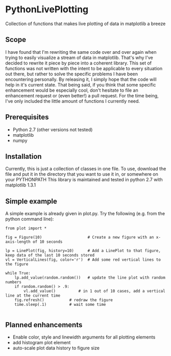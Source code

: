 # PythonLivePlotting
Collection of functions that makes live plotting of data in matplotlib a breeze

## Scope
I have found that I'm rewriting the same code over and over again when trying to easily visualize a stream of data in matplotlib. That's why I've decided to rewrite it piece by piece into a coherent library.
This set of functions was not written with the intent to be applicable to every situation out there, but rather to solve the specific problems I have been encountering personally. By releasing it, I simply hope that the code will help in it's current state. 
That being said, if you think that some specific enhancement would be especially cool, don't hesitate to file an enhancement request or (even better!) a pull request. 
For the time being, I've only included the little amount of functions I currently need.

## Prerequisites
* Python 2.7 (other versions not tested)
* matplotlib
* numpy

## Installation
Currently, this is just a collection of classes in one file. To use, download the file and put it in the directory that you want to use it in, or somewhere on your PYTHONPATH
This library is maintained and tested in python 2.7 with matplotlib 1.3.1

## Simple example
A simple example is already given in plot.py. Try the following (e.g. from the python command line):
```     
from plot import *

fig = Figure(10)                    # Create a new figure with an x-axis-length of 10 seconds
    
lp = LinePlot(fig, history=10)      # Add a LinePlot to that figure, keep data of the last 10 seconds stored
vl = VerticalLines(fig, color='r')  # Add some red vertical lines to the figure
   
while True:
    lp.add_value(random.random())   # update the line plot with random numbers
    if random.random() > .9:
        vl.add_value()		    # in 1 out of 10 cases, add a vertical line at the current time
    fig.refresh()		    # redraw the figure
    time.sleep(.1)		    # wait some time
    
```

## Planned enhancements
* Enable color, style and linewidth arguments for all plotting elements
* add histogram plot element
* auto-scale plot data history to figure size
